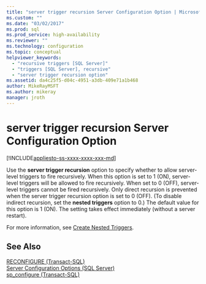 ```yaml
---
title: "server trigger recursion Server Configuration Option | Microsoft Docs"
ms.custom: ""
ms.date: "03/02/2017"
ms.prod: sql
ms.prod_service: high-availability
ms.reviewer: ""
ms.technology: configuration
ms.topic: conceptual
helpviewer_keywords: 
  - "recursive triggers [SQL Server]"
  - "triggers [SQL Server], recursive"
  - "server trigger recursion option"
ms.assetid: da4c25f5-d04c-4951-a3db-409e71a1b468
author: MikeRayMSFT
ms.author: mikeray
manager: jroth
---
```

# server trigger recursion Server Configuration Option
[!INCLUDE[appliesto-ss-xxxx-xxxx-xxx-md](../../includes/appliesto-ss-xxxx-xxxx-xxx-md.md)]

  Use the **server trigger recursion** option to specify whether to allow server-level triggers to fire recursively. When this option is set to 1 (ON), server-level triggers will be allowed to fire recursively. When set to 0 (OFF), server-level triggers cannot be fired recursively. Only direct recursion is prevented when the server trigger recursion option is set to 0 (OFF). (To disable indirect recursion, set the **nested triggers** option to 0.) The default value for this option is 1 (ON). The setting takes effect immediately (without a server restart).  
  
 For more information, see [Create Nested Triggers](../../relational-databases/triggers/create-nested-triggers.md).  
  
## See Also  
 [RECONFIGURE &#40;Transact-SQL&#41;](../../t-sql/language-elements/reconfigure-transact-sql.md)   
 [Server Configuration Options &#40;SQL Server&#41;](../../database-engine/configure-windows/server-configuration-options-sql-server.md)   
 [sp_configure &#40;Transact-SQL&#41;](../../relational-databases/system-stored-procedures/sp-configure-transact-sql.md)  
  
  
